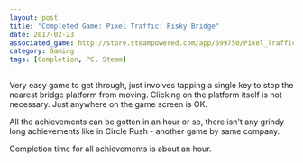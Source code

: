 ```yaml
---
layout: post
title: "Completed Game: Pixel Traffic: Risky Bridge"
date: 2017-02-23
associated_game: http://store.steampowered.com/app/699750/Pixel_Traffic_Risky_Bridge/
category: Gaming
tags: [Completion, PC, Steam]
---
```


Very easy game to get through, just involves tapping a single key to stop the nearest bridge platform from moving.  Clicking on the platform itself is not necessary.  Just anywhere on the game screen is OK.

All the achievements can be gotten in an hour or so, there isn't any grindy long achievements like in Circle Rush - another game by same company.

Completion time for all achievements is about an hour.